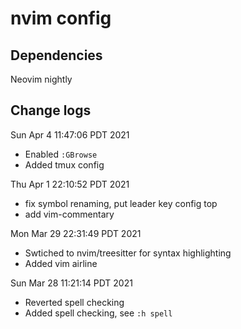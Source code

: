 # nvim config
## Dependencies
Neovim nightly

## Change logs
Sun Apr  4 11:47:06 PDT 2021
- Enabled `:GBrowse`
- Added tmux config

Thu Apr  1 22:10:52 PDT 2021
- fix symbol renaming, put leader key config top
- add vim-commentary

Mon Mar 29 22:31:49 PDT 2021
- Swtiched to nvim/treesitter for syntax highlighting
- Added vim airline

Sun Mar 28 11:21:14 PDT 2021

- Reverted spell checking
- Added spell checking, see `:h spell`

